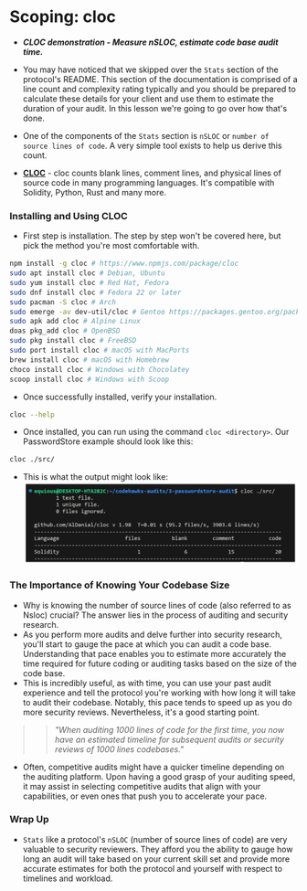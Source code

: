 # Scoping: cloc
- ***CLOC demonstration - Measure nSLOC, estimate code base audit time.***

- You may have noticed that we skipped over the `Stats` section of the protocol's README. This section of the documentation is comprised of a line count and complexity rating typically and you should be prepared to calculate these details for your client and use them to estimate the duration of your audit. In this lesson we're going to go over how that's done.
- One of the components of the `Stats` section is `nSLOC` or `number of source lines of code`. A very simple tool exists to help us derive this count.
- **[CLOC](https://github.com/AlDanial/cloc)** - cloc counts blank lines, comment lines, and physical lines of source code in many programming languages. It's compatible with Solidity, Python, Rust and many more.

### Installing and Using CLOC
- First step is installation. The step by step won't be covered here, but pick the method you're most comfortable with.

```sh
npm install -g cloc # https://www.npmjs.com/package/cloc
sudo apt install cloc # Debian, Ubuntu
sudo yum install cloc # Red Hat, Fedora
sudo dnf install cloc # Fedora 22 or later
sudo pacman -S cloc # Arch
sudo emerge -av dev-util/cloc # Gentoo https://packages.gentoo.org/packages/dev-util/cloc
sudo apk add cloc # Alpine Linux
doas pkg_add cloc # OpenBSD
sudo pkg install cloc # FreeBSD
sudo port install cloc # macOS with MacPorts
brew install cloc # macOS with Homebrew
choco install cloc # Windows with Chocolatey
scoop install cloc # Windows with Scoop
```

- Once successfully installed, verify your installation.

```bash
cloc --help
```

- Once installed, you can run using the command `cloc <directory>`. Our PasswordStore example should look like this:

```bash
cloc ./src/
```

- This is what the output might look like:
![alt text](<Images/image copy 2.png>)

### The Importance of Knowing Your Codebase Size
- Why is knowing the number of source lines of code (also referred to as Nsloc) crucial? The answer lies in the process of auditing and security research.
- As you perform more audits and delve further into security research, you'll start to gauge the pace at which you can audit a code base. Understanding that pace enables you to estimate more accurately the time required for future coding or auditing tasks based on the size of the code base.
- This is incredibly useful, as with time, you can use your past audit experience and tell the protocol you're working with how long it will take to audit their codebase. Notably, this pace tends to speed up as you do more security reviews. Nevertheless, it's a good starting point.

>> _"When auditing 1000 lines of code for the first time, you now have an estimated timeline for subsequent audits or security reviews of 1000 lines codebases."_

- Often, competitive audits might have a quicker timeline depending on the auditing platform. Upon having a good grasp of your auditing speed, it may assist in selecting competitive audits that align with your capabilities, or even ones that push you to accelerate your pace.

### Wrap Up
- `Stats` like a protocol's `nSLOC` (number of source lines of code) are very valuable to security reviewers. They afford you the ability to gauge how long an audit will take based on your current skill set and provide more accurate estimates for both the protocol and yourself with respect to timelines and workload.
